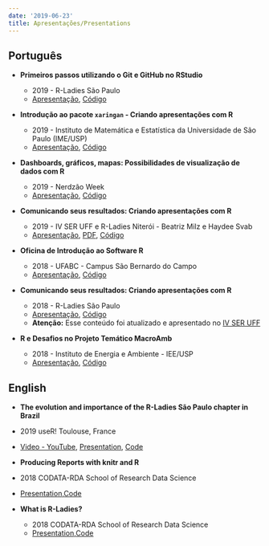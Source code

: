 ```yaml
---
date: '2019-06-23'
title: Apresentações/Presentations
---
```

  
<h2 class="titulo"> Português</h2>

- <i class="fab fa-meetup"></i> **Primeiros passos utilizando o Git e GitHub no RStudio**
  - 2019 - R-Ladies São Paulo 
  - [Apresentação](https://beatrizmilz.github.io/RLadies-Git-RStudio-2019/),  [Código](https://github.com/beatrizmilz/RLadies-Git-RStudio-2019)
  
- <i class="fas fa-chalkboard-teacher"></i> **Introdução ao pacote `xaringan` - Criando apresentações com R**
  - 2019 - Instituto de Matemática e Estatística da Universidade de São Paulo (IME/USP)
  - [Apresentação](https://beatrizmilz.github.io/IME-27-08-2019/),  [Código](https://github.com/beatrizmilz/IME-27-08-2019)

- <i class="fab fa-meetup"></i> **Dashboards, gráficos, mapas: Possibilidades de visualização de dados com R**
  - 2019 - Nerdzão Week 
  - [Apresentação](https://beatrizmilz.github.io/NerdzaoWeek/),  [Código](https://github.com/beatrizmilz/NerdzaoWeek)
  
- <i class="fab fa-meetup"></i> **Comunicando seus resultados: Criando apresentações com R**
  - 2019 - IV SER UFF e R-Ladies Niterói - Beatriz Milz e Haydee Svab
  - [Apresentação](https://beatrizmilz.github.io/IV-SER-RLadies/), [PDF](https://beatrizmilz.github.io/IV-SER-RLadies/index.pdf), [Código](https://github.com/beatrizmilz/IV-SER-RLadies)
  
  
- <i class="fas fa-chalkboard-teacher"></i> **Oficina de Introdução ao Software R**
  - 2018 - UFABC - Campus São Bernardo do Campo
  - [Apresentação](https://beatrizmilz.github.io/Oficina_intro_R_UFABC_2018),  [Código](https://github.com/beatrizmilz/Oficina_intro_R_UFABC_2018)
  
  
- <i class="fab fa-meetup"></i> **Comunicando seus resultados: Criando apresentações com R**
  - 2018 - R-Ladies São Paulo
  - [Apresentação](https://beatrizmilz.github.io/apresentacao_RLadies_xaringan),  [Código](https://github.com/beatrizmilz/apresentacao_RLadies_xaringan) 
  - **Atenção:** Esse conteúdo foi atualizado e apresentado no [IV SER UFF](https://beatrizmilz.github.io/IV-SER-RLadies/)
  
- <i class="fas fa-chalkboard-teacher"></i> **R e Desafios no Projeto Temático MacroAmb**
  - 2018 - Instituto de Energia e Ambiente - IEE/USP
  - [Apresentação](https://beatrizmilz.github.io/apresentacao_R_MMP_17-10-2018),  [Código](https://github.com/beatrizmilz/apresentacao_R_MMP_17-10-2018)
  
  
<h2 class="titulo"> English </h2>

-  <i class="fas fa-chalkboard-teacher"></i> **The evolution and importance of the R-Ladies São Paulo chapter in Brazil**
  - 2019 useR! Toulouse, France
  - [Video - YouTube](https://youtu.be/2HK6hjwhdRk?t=880), [Presentation](https://beatrizmilz.github.io/useR2019/), [Code](https://github.com/beatrizmilz/useR2019)
  
-  <i class="fas fa-chalkboard-teacher"></i> **Producing Reports with knitr and R**
  - 2018 CODATA-RDA School of Research Data Science
  - [Presentation](https://beatrizmilz.github.io/CODATASP18_knitr),[Code](https://github.com/beatrizmilz/CODATASP18_knitr)
  
- <i class="fas fa-chalkboard-teacher"></i> **What is R-Ladies?**
  - 2018 CODATA-RDA School of Research Data Science
  - [Presentation](https://beatrizmilz.github.io/CODATA-rladies-04-12-18),[Code](https://github.com/beatrizmilz/CODATA-rladies-04-12-18)